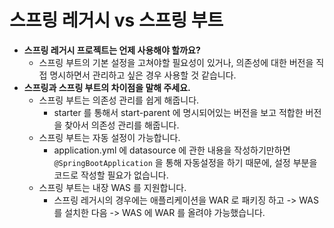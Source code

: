 # 스프링 레거시 vs 스프링 부트

- __스프링 레거시 프로젝트는 언제 사용해야 할까요?__
  - 스프링 부트의 기본 설정을 고쳐야할 필요성이 있거나, 의존성에 대한 버전을 직접 명시하면서 관리하고 싶은 경우 사용할 것 같습니다.
- __스프링과 스프링 부트의 차이점을 말해 주세요.__
  - 스프링 부트는 의존성 관리를 쉽게 해줍니다. 
    - starter 를 통해서 start-parent 에 명시되어있는 버전을 보고 적합한 버전을 찾아서 의존성 관리를 해줍니다. 
  - 스프링 부트는 자동 설정이 가능합니다.
    - application.yml 에 datasource 에 관한 내용을 작성하기만하면 `@SpringBootApplication` 을 통해 자동설정을 하기 때문에, 설정 부분을 코드로 작성할 필요가 없습니다.
  - 스프링 부트는 내장 WAS 를 지원합니다.
    - 스프링 레거시의 경우에는 애플리케이션을 WAR 로 패키징 하고 -> WAS 를 설치한 다음 -> WAS 에 WAR 를 올려야 가능했습니다.
